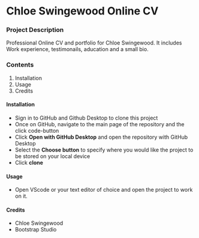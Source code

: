 # Chloe Swingewood Online CV

### Project Description
Professional Online CV and portfolio for Chloe Swingewood. It includes Work experience, testimonails, aducation and a small bio. 

### Contents
1. Installation
2. Usage
3. Credits

#### Installation
* Sign in to GitHub and Github Desktop to clone this project
* Once on GitHub, navigate to the main page of the repository and the click code-button
* Click **Open with GitHub Desktop** and open the repository with GitHub Desktop
* Select the **Choose button** to specify where you would like the project to be stored on your local device
* Click **clone**

#### Usage
* Open VScode or your text editor of choice and open the project to work on it.

#### Credits
* Chloe Swingewood
* Bootstrap Studio
